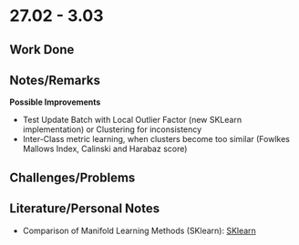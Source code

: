 # 27.02 - 3.03

## Work Done


## Notes/Remarks

**Possible Improvements**

- Test Update Batch with Local Outlier Factor (new SKLearn implementation) or Clustering for inconsistency
- Inter-Class metric learning, when clusters become too similar (Fowlkes Mallows Index, Calinski and Harabaz score)


## Challenges/Problems

## Literature/Personal Notes

- Comparison of Manifold Learning Methods (SKlearn): [SKlearn](http://scikit-learn.org/dev/auto_examples/manifold/plot_compare_methods.html#sphx-glr-auto-examples-manifold-plot-compare-methods-py)